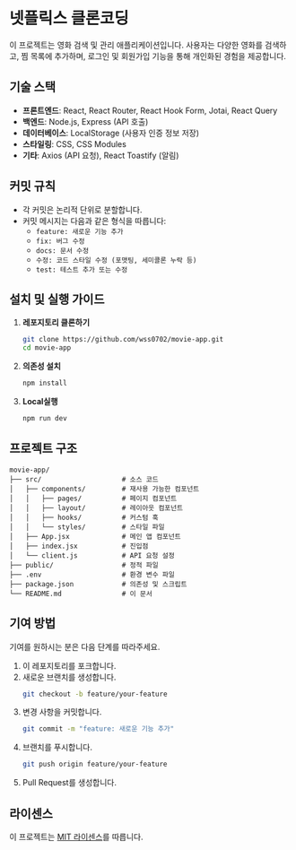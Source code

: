 # 넷플릭스 클론코딩

이 프로젝트는 영화 검색 및 관리 애플리케이션입니다. 사용자는 다양한 영화를 검색하고, 찜 목록에 추가하며, 로그인 및 회원가입 기능을 통해 개인화된 경험을 제공합니다.

## 기술 스택

- **프론트엔드**: React, React Router, React Hook Form, Jotai, React Query
- **백엔드**: Node.js, Express (API 호출)
- **데이터베이스**: LocalStorage (사용자 인증 정보 저장)
- **스타일링**: CSS, CSS Modules
- **기타**: Axios (API 요청), React Toastify (알림)

## 커밋 규칙

- 각 커밋은 논리적 단위로 분할합니다.
- 커밋 메시지는 다음과 같은 형식을 따릅니다:
  - `feature: 새로운 기능 추가`
  - `fix: 버그 수정`
  - `docs: 문서 수정`
  - `수정: 코드 스타일 수정 (포맷팅, 세미콜론 누락 등)`
  - `test: 테스트 추가 또는 수정`

## 설치 및 실행 가이드

1. **레포지토리 클론하기**
   ```bash
   git clone https://github.com/wss0702/movie-app.git
   cd movie-app
   ```

2. **의존성 설치**
   ```bash
   npm install
   ```
   
3. **Local실행**
   ```bash
   npm run dev
   ```

## 프로젝트 구조

```
movie-app/
├── src/                    # 소스 코드
│   ├── components/         # 재사용 가능한 컴포넌트
│   │   ├── pages/          # 페이지 컴포넌트
│   │   ├── layout/         # 레이아웃 컴포넌트
│   │   ├── hooks/          # 커스텀 훅
│   │   └── styles/         # 스타일 파일
│   ├── App.jsx             # 메인 앱 컴포넌트
│   ├── index.jsx           # 진입점
│   └── client.js           # API 요청 설정
├── public/                 # 정적 파일
├── .env                    # 환경 변수 파일
├── package.json            # 의존성 및 스크립트
└── README.md               # 이 문서
```

## 기여 방법

기여를 원하시는 분은 다음 단계를 따라주세요.

1. 이 레포지토리를 포크합니다.
2. 새로운 브랜치를 생성합니다.
   ```bash
   git checkout -b feature/your-feature
   ```
3. 변경 사항을 커밋합니다.
   ```bash
   git commit -m "feature: 새로운 기능 추가"
   ```
4. 브랜치를 푸시합니다.
   ```bash
   git push origin feature/your-feature
   ```
5. Pull Request를 생성합니다.

## 라이센스

이 프로젝트는 [MIT 라이센스](LICENSE)를 따릅니다.